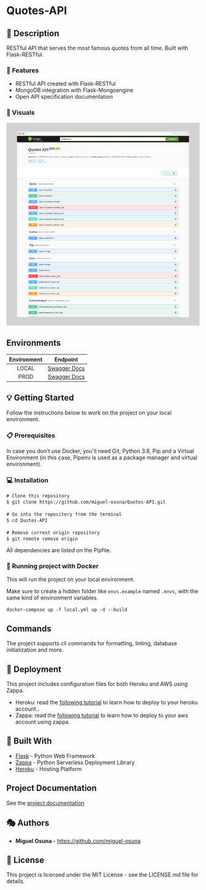# Quotes-API

## :book: Description
RESTful API that serves the most famous quotes from all time. Built with Flask-RESTful.

### :dart: Features
- RESTful API created with Flask-RESTful
- MongoDB integration with Flask-Mongoengine
- Open API specification documentation

### :high_brightness: Visuals
![](img/quotes_api_demo.png)

## Environments

| Environment | Endpoint |
|:---:|:---:|
| LOCAL | [Swagger Docs](http://localhost:8000/documentation) |
| PROD | [Swagger Docs](https://elvxcu055k.execute-api.us-east-1.amazonaws.com/production/documentation) |

## :bulb: Getting Started
Follow the instructions below to work on the project on your local environment.

### :clipboard: Prerequisites
In case you don't use Docker, you'll need Git, Python 3.8, Pip and a Virtual Environment (in this case, Pipenv is used as a package manager and virtual environment).

### :computer: Installation
```
# Clone this repository
$ git clone https://github.com/miguel-osuna/Quotes-API.git

# Go into the repository from the terminal
$ cd Quotes-API

# Remove current origin repository
$ git remote remove origin
```

All dependencies are listed on the Pipfile.

### :whale2: Running project with Docker
This will run the project on your local environment. 

Make sure to create a hidden folder like `envs.example` named `.envs`, with the same kind of environment variables.

```
docker-compose up -f local.yml up -d --build
```

## Commands 
The project supports cli commands for formatting, linting, database initialization and more. 


## :rocket: Deployment
This project includes configuration files for both Heroku and AWS using Zappa.

- Heroku: read the [following tutorial](https://devcenter.heroku.com/articles/getting-started-with-python) to learn how to deploy to your heroku account..
- Zappa: read the [following tutorial](https://github.com/Miserlou/Zappa#installation-and-configuration) to learn how to deploy to your aws account using zappa.

## :wrench: Built With
- [Flask](https://flask.palletsprojects.com/en/1.1.x/) - Python Web Framework 
- [Zappa](https://github.com/Miserlou/Zappa) - Python Serverless Deployment Library
- [Heroku](https://heroku.com/) - Hosting Platform

## Project Documentation
See the [project documentation](https://elvxcu055k.execute-api.us-east-1.amazonaws.com/production/documentation)

## :performing_arts: Authors
- **Miguel Osuna** - https://github.com/miguel-osuna

## :ledger: License
This project is licensed under the MIT License - see the LICENSE.md file for details.
